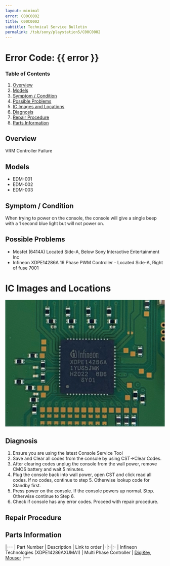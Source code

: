 ```yaml
---
layout: minimal
error: C00C0002
title: C00C0002
subtitle: Technical Service Bulletin
permalink: /tsb/sony/playstation5/C00C0002
---
```


# Error Code: {{ error }}

### Table of Contents
1. [Overview](#overview)
2. [Models](#models)
3. [Symptom / Condition](#symptom--condition)
4. [Possible Problems](#possible-problems)
5. [IC Images and Locations](#ic-images-and-locations)
6. [Diagnosis](#diagnosis)
6. [Repair Procedure](#repair-procedure)
6. [Parts Information](#parts-information)

## Overview
VRM Controller Failure

## Models
- EDM-001
- EDM-002
- EDM-003

## Symptom / Condition
When trying to power on the console, the console will give a single beep with a 1 second blue light but will not power on.

## Possible Problems
- Mosfet (6414A) Located Side-A, Below Sony Interactive Entertainment Inc<br>
- Infineon XDPE14286A 16 Phase PWM Controller - Located Side-A, Right of fuse 7001<br>

# IC Images and Locations
![XDPE14286A Phase Controller](/assets/img/sony/ps5/XDPE14286A.png)
## Diagnosis

1. Ensure you are using the latest Console Service Tool
2. Save and Clear all codes from the console by using CST->Clear Codes.
3. After clearing codes unplug the console from the wall power, remove CMOS battery and wait 5 minutes.
4. Plug the console back into wall power, open CST and click read all codes.
If no codes, continue to step 5. Otherwise lookup code for Standby first.
5. Press power on the console.
If the console powers up normal. Stop. Otherwise continue to Step 6.
6. Check if console has any error codes. Proceed with repair procedure.

## Repair Procedure


## Parts Information

|---
| Part Number | Description | Link to order
|-|:-|:-
| Infineon Technologies (XDPE14286AXUMA1) | Multi Phase Controller  | [DigiKey](https://www.digikey.com/en/products/detail/infineon-technologies/XDPE14286AXUMA1/15776459),<br>[Mouser](https://www.mouser.com/ProductDetail/Infineon-Technologies/XDPE14286AXUMA1?qs=GedFDFLaBXG2Qo9hA42CAg%3D%3D)
|---
